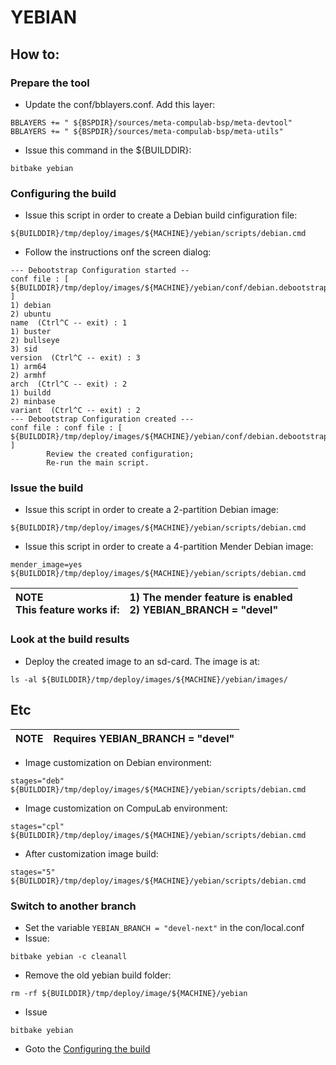 # YEBIAN

## How to:

### Prepare the tool
* Update the conf/bblayers.conf. Add this layer:
```
BBLAYERS += " ${BSPDIR}/sources/meta-compulab-bsp/meta-devtool"
BBLAYERS += " ${BSPDIR}/sources/meta-compulab-bsp/meta-utils"
```

* Issue this command in the ${BUILDDIR}:
```
bitbake yebian
```

### Configuring the build

* Issue this script in order to create a Debian build cinfiguration file:
```
${BUILDDIR}/tmp/deploy/images/${MACHINE}/yebian/scripts/debian.cmd
```
* Follow the instructions onf the screen dialog:
```
--- Debootstrap Configuration started --
conf file : [ ${BUILDDIR}/tmp/deploy/images/${MACHINE}/yebian/conf/debian.debootstrap.inc ]
1) debian
2) ubuntu
name  (Ctrl^C -- exit) : 1
1) buster
2) bullseye
3) sid
version  (Ctrl^C -- exit) : 3
1) arm64
2) armhf
arch  (Ctrl^C -- exit) : 2
1) buildd
2) minbase
variant  (Ctrl^C -- exit) : 2
--- Debootstrap Configuration created ---
conf file : conf file : [ ${BUILDDIR}/tmp/deploy/images/${MACHINE}/yebian/conf/debian.debootstrap.inc ]
        Review the created configuration;
        Re-run the main script.
```

### Issue the build

* Issue this script in order to create a 2-partition Debian image:
```
${BUILDDIR}/tmp/deploy/images/${MACHINE}/yebian/scripts/debian.cmd
```

* Issue this script in order to create a 4-partition Mender Debian image:
```
mender_image=yes ${BUILDDIR}/tmp/deploy/images/${MACHINE}/yebian/scripts/debian.cmd
```
|NOTE<br>This feature works if:|1) The mender feature is enabled<br>2) YEBIAN_BRANCH = "devel"|
|:---|:---|

### Look at the build results
* Deploy the created image to an sd-card. The image is at:
```
ls -al ${BUILDDIR}/tmp/deploy/images/${MACHINE}/yebian/images/
```

## Etc
|NOTE|Requires YEBIAN_BRANCH = "devel"|
|:---|:---|

* Image customization on Debian environment:
```
stages="deb" ${BUILDDIR}/tmp/deploy/images/${MACHINE}/yebian/scripts/debian.cmd
```

* Image customization on CompuLab environment:
```
stages="cpl" ${BUILDDIR}/tmp/deploy/images/${MACHINE}/yebian/scripts/debian.cmd
```

* After customization image build:
```
stages="5" ${BUILDDIR}/tmp/deploy/images/${MACHINE}/yebian/scripts/debian.cmd
```

### Switch to another branch
* Set the variable `YEBIAN_BRANCH = "devel-next"` in the con/local.conf
* Issue:
```
bitbake yebian -c cleanall
```
* Remove the old yebian build folder:
```
rm -rf ${BUILDDIR}/tmp/deploy/image/${MACHINE}/yebian
```
* Issue
```
bitbake yebian
```
* Goto the [Configuring the build](#configuring-the-build)


